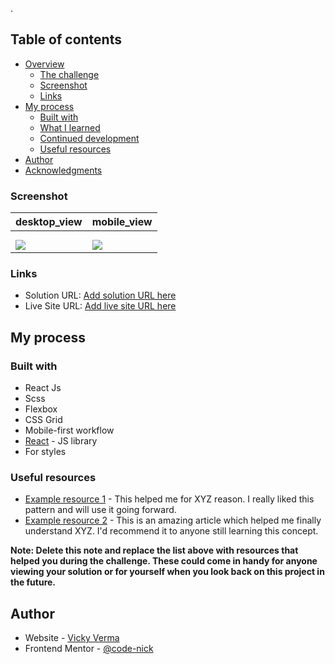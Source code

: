 . 
## Table of contents

- [Overview](#overview)
  - [The challenge](#the-challenge)
  - [Screenshot](#screenshot)
  - [Links](#links)
- [My process](#my-process)
  - [Built with](#built-with)
  - [What I learned](#what-i-learned)
  - [Continued development](#continued-development)
  - [Useful resources](#useful-resources)
- [Author](#author)
- [Acknowledgments](#acknowledgments)


### Screenshot
|  desktop_view   |     mobile_view                     |
|  ------------   |   --------------                    |
|                 |                                     |
|                 |                                     |
|![](../article/src/assets/images/desktop_veiw.png)|![](../article/src/assets/images/mobile_view.png)    |


### Links

- Solution URL: [Add solution URL here](https://github.com/code-nick/article.git)
- Live Site URL: [Add live site URL here](https://code-nick.github.io/article/)

## My process

### Built with

- React Js
- Scss
- Flexbox
- CSS Grid
- Mobile-first workflow
- [React](http://localhost:5173/) - JS library
 - For styles





### Useful resources

- [Example resource 1](https://www.example.com) - This helped me for XYZ reason. I really liked this pattern and will use it going forward.
- [Example resource 2](https://www.example.com) - This is an amazing article which helped me finally understand XYZ. I'd recommend it to anyone still learning this concept.

**Note: Delete this note and replace the list above with resources that helped you during the challenge. These could come in handy for anyone viewing your solution or for yourself when you look back on this project in the future.**

## Author

- Website - [Vicky Verma](https://github.com/code-nick)
- Frontend Mentor - [@code-nick](https://www.frontendmentor.io/profile/code-nick)




